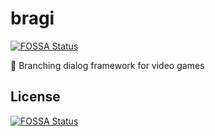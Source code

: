 # bragi
[![FOSSA Status](https://app.fossa.com/api/projects/git%2Bgithub.com%2Fsubtalegames%2Fbragi.svg?type=shield)](https://app.fossa.com/projects/git%2Bgithub.com%2Fsubtalegames%2Fbragi?ref=badge_shield)

💬 Branching dialog framework for video games


## License
[![FOSSA Status](https://app.fossa.com/api/projects/git%2Bgithub.com%2Fsubtalegames%2Fbragi.svg?type=large)](https://app.fossa.com/projects/git%2Bgithub.com%2Fsubtalegames%2Fbragi?ref=badge_large)